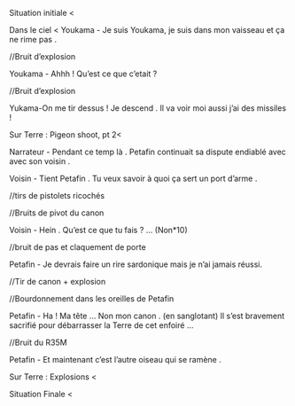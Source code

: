 Situation initiale <
>

Dans le ciel  <
Youkama - Je suis Youkama,  je suis dans mon vaisseau et ça ne rime pas .

//Bruit d’explosion

Youkama - Ahhh ! Qu’est ce que c’etait ?

//Bruit d’explosion

Yukama-On me tir dessus  ! Je descend . Il va voir moi aussi j’ai des missiles !
>

Sur Terre : Pigeon shoot, pt 2<

Narrateur - Pendant ce temp là . Petafin continuait sa dispute endiablé avec avec son voisin .

Voisin - Tient Petafin . Tu veux savoir à quoi ça sert un port d’arme .

//tirs de pistolets ricochés

//Bruits de pivot du canon

Voisin - Hein . Qu’est ce que tu fais ? … (Non*10)

//bruit de pas et claquement de porte

Petafin - Je devrais faire un rire sardonique mais je n’ai jamais réussi.

//Tir de canon + explosion

//Bourdonnement dans les oreilles de Petafin

Petafin - Ha ! Ma tête … Non mon canon . (en sanglotant) Il s’est bravement sacrifié pour débarrasser la Terre de cet enfoiré …

//Bruit du R35M

Petafin - Et maintenant c’est l’autre oiseau qui se ramène .
>

Sur Terre : Explosions <

>

Situation Finale <

>
